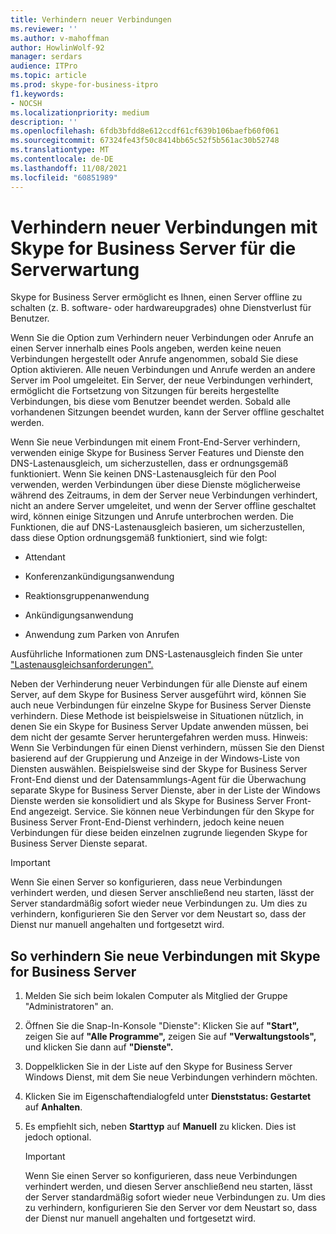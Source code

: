 ```yaml
---
title: Verhindern neuer Verbindungen
ms.reviewer: ''
ms.author: v-mahoffman
author: HowlinWolf-92
manager: serdars
audience: ITPro
ms.topic: article
ms.prod: skype-for-business-itpro
f1.keywords:
- NOCSH
ms.localizationpriority: medium
description: ''
ms.openlocfilehash: 6fdb3bfdd8e612ccdf61cf639b106baefb60f061
ms.sourcegitcommit: 67324fe43f50c8414bb65c52f5b561ac30b52748
ms.translationtype: MT
ms.contentlocale: de-DE
ms.lasthandoff: 11/08/2021
ms.locfileid: "60851989"
---
```

# <a name="preventing-new-connections-to-skype-for-business-server-for-server-maintenance"></a>Verhindern neuer Verbindungen mit Skype for Business Server für die Serverwartung


Skype for Business Server ermöglicht es Ihnen, einen Server offline zu schalten (z. B. software- oder hardwareupgrades) ohne Dienstverlust für Benutzer.

Wenn Sie die Option zum Verhindern neuer Verbindungen oder Anrufe an einen Server innerhalb eines Pools angeben, werden keine neuen Verbindungen hergestellt oder Anrufe angenommen, sobald Sie diese Option aktivieren. Alle neuen Verbindungen und Anrufe werden an andere Server im Pool umgeleitet. Ein Server, der neue Verbindungen verhindert, ermöglicht die Fortsetzung von Sitzungen für bereits hergestellte Verbindungen, bis diese vom Benutzer beendet werden. Sobald alle vorhandenen Sitzungen beendet wurden, kann der Server offline geschaltet werden.

Wenn Sie neue Verbindungen mit einem Front-End-Server verhindern, verwenden einige Skype for Business Server Features und Dienste den DNS-Lastenausgleich, um sicherzustellen, dass er ordnungsgemäß funktioniert. Wenn Sie keinen DNS-Lastenausgleich für den Pool verwenden, werden Verbindungen über diese Dienste möglicherweise während des Zeitraums, in dem der Server neue Verbindungen verhindert, nicht an andere Server umgeleitet, und wenn der Server offline geschaltet wird, können einige Sitzungen und Anrufe unterbrochen werden. Die Funktionen, die auf DNS-Lastenausgleich basieren, um sicherzustellen, dass diese Option ordnungsgemäß funktioniert, sind wie folgt:

  - Attendant

  - Konferenzankündigungsanwendung

  - Reaktionsgruppenanwendung

  - Ankündigungsanwendung

  - Anwendung zum Parken von Anrufen

Ausführliche Informationen zum DNS-Lastenausgleich finden Sie unter ["Lastenausgleichsanforderungen".](../../plan-your-deployment/network-requirements/load-balancing.md)

Neben der Verhinderung neuer Verbindungen für alle Dienste auf einem Server, auf dem Skype for Business Server ausgeführt wird, können Sie auch neue Verbindungen für einzelne Skype for Business Server Dienste verhindern. Diese Methode ist beispielsweise in Situationen nützlich, in denen Sie ein Skype for Business Server Update anwenden müssen, bei dem nicht der gesamte Server heruntergefahren werden muss. Hinweis: Wenn Sie Verbindungen für einen Dienst verhindern, müssen Sie den Dienst basierend auf der Gruppierung und Anzeige in der Windows-Liste von Diensten auswählen. Beispielsweise sind der Skype for Business Server Front-End dienst und der Datensammlungs-Agent für die Überwachung separate Skype for Business Server Dienste, aber in der Liste der Windows Dienste werden sie konsolidiert und als Skype for Business Server Front-End angezeigt. Service. Sie können neue Verbindungen für den Skype for Business Server Front-End-Dienst verhindern, jedoch keine neuen Verbindungen für diese beiden einzelnen zugrunde liegenden Skype for Business Server Dienste separat.

> [!IMPORTANT]
> Wenn Sie einen Server so konfigurieren, dass neue Verbindungen verhindert werden, und diesen Server anschließend neu starten, lässt der Server standardmäßig sofort wieder neue Verbindungen zu. Um dies zu verhindern, konfigurieren Sie den Server vor dem Neustart so, dass der Dienst nur manuell angehalten und fortgesetzt wird.

## <a name="to-prevent-new-connections-to-skype-for-business-server"></a>So verhindern Sie neue Verbindungen mit Skype for Business Server

1.  Melden Sie sich beim lokalen Computer als Mitglied der Gruppe "Administratoren" an.

2.  Öffnen Sie die Snap-In-Konsole "Dienste": Klicken Sie auf **"Start",** zeigen Sie auf **"Alle Programme",** zeigen Sie auf **"Verwaltungstools",** und klicken Sie dann auf **"Dienste".**

3.  Doppelklicken Sie in der Liste auf den Skype for Business Server Windows Dienst, mit dem Sie neue Verbindungen verhindern möchten.

4.  Klicken Sie im Eigenschaftendialogfeld unter **Dienststatus: Gestartet** auf **Anhalten**.

5.  Es empfiehlt sich, neben **Starttyp** auf **Manuell** zu klicken. Dies ist jedoch optional.
    
    > [!IMPORTANT]
    > Wenn Sie einen Server so konfigurieren, dass neue Verbindungen verhindert werden, und diesen Server anschließend neu starten, lässt der Server standardmäßig sofort wieder neue Verbindungen zu. Um dies zu verhindern, konfigurieren Sie den Server vor dem Neustart so, dass der Dienst nur manuell angehalten und fortgesetzt wird.
